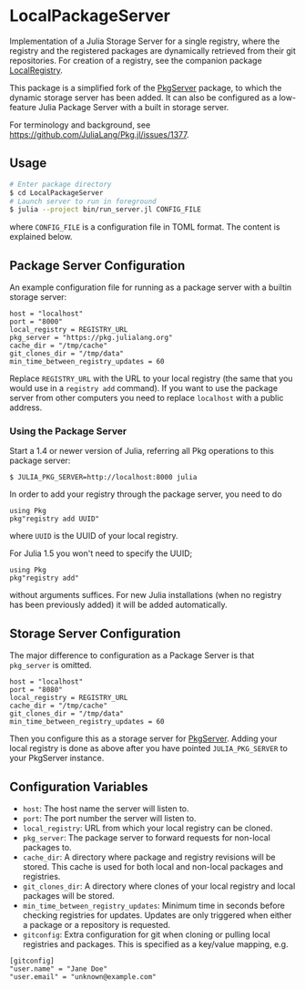 # LocalPackageServer

Implementation of a Julia Storage Server for a single registry, where
the registry and the registered packages are dynamically retrieved
from their git repositories. For creation of a registry, see the
companion package
[LocalRegistry](https://github.com/GunnarFarneback/LocalRegistry.jl).

This package is a simplified fork of the
[PkgServer](https://github.com/JuliaPackaging/PkgServer.jl) package,
to which the dynamic storage server has been added. It can also be
configured as a low-feature Julia Package Server with a built in
storage server.

For terminology and background, see
https://github.com/JuliaLang/Pkg.jl/issues/1377.

## Usage

```bash
# Enter package directory
$ cd LocalPackageServer
# Launch server to run in foreground
$ julia --project bin/run_server.jl CONFIG_FILE
```
where `CONFIG_FILE` is a configuration file in TOML format. The
content is explained below.

## Package Server Configuration

An example configuration file for running as a package server with
a builtin storage server:
```
host = "localhost"
port = "8000"
local_registry = REGISTRY_URL
pkg_server = "https://pkg.julialang.org"
cache_dir = "/tmp/cache"
git_clones_dir = "/tmp/data"
min_time_between_registry_updates = 60
```
Replace `REGISTRY_URL` with the URL to your local registry (the same
that you would use in a `registry add` command). If you want to use
the package server from other computers you need to replace
`localhost` with a public address.

### Using the Package Server

Start a 1.4 or newer version of Julia, referring all Pkg operations to
this package server:
```
$ JULIA_PKG_SERVER=http://localhost:8000 julia
```

In order to add your registry through the package server, you need to do
```
using Pkg
pkg"registry add UUID"
```
where `UUID` is the UUID of your local registry.

For Julia 1.5 you won't need to specify the UUID;
```
using Pkg
pkg"registry add"
```
without arguments suffices. For new Julia installations (when no
registry has been previously added) it will be added automatically.

## Storage Server Configuration

The major difference to configuration as a Package Server is that
`pkg_server` is omitted.
```
host = "localhost"
port = "8080"
local_registry = REGISTRY_URL
cache_dir = "/tmp/cache"
git_clones_dir = "/tmp/data"
min_time_between_registry_updates = 60
```

Then you configure this as a storage server for
[PkgServer](https://github.com/JuliaPackaging/PkgServer.jl). Adding
your local registry is done as above after you have pointed
`JULIA_PKG_SERVER` to your PkgServer instance.

## Configuration Variables
* `host`: The host name the server will listen to.
* `port`: The port number the server will listen to.
* `local_registry`: URL from which your local registry can be cloned.
* `pkg_server`: The package server to forward requests for non-local
  packages to.
* `cache_dir`: A directory where package and registry revisions will
  be stored. This cache is used for both local and non-local
  packages and registries.
* `git_clones_dir`: A directory where clones of your local registry
  and local packages will be stored.
* `min_time_between_registry_updates`: Minimum time in seconds before
  checking registries for updates. Updates are only triggered when
  either a package or a repository is requested.
* `gitconfig`: Extra configuration for git when cloning or pulling
  local registries and packages. This is specified as a key/value
  mapping, e.g.
```
[gitconfig]
"user.name" = "Jane Doe"
"user.email" = "unknown@example.com"
```
